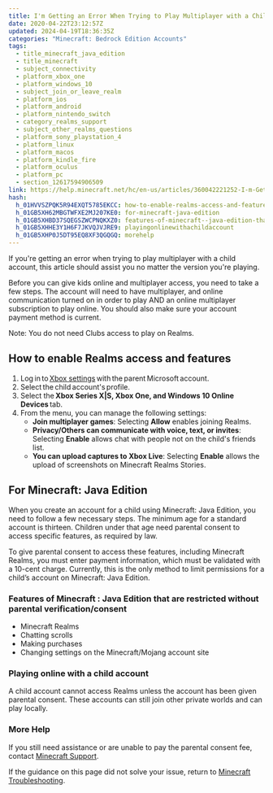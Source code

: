 ```yaml
---
title: I'm Getting an Error When Trying to Play Multiplayer with a Child Account
date: 2020-04-22T23:12:57Z
updated: 2024-04-19T18:36:35Z
categories: "Minecraft: Bedrock Edition Accounts"
tags:
  - title_minecraft_java_edition
  - title_minecraft
  - subject_connectivity
  - platform_xbox_one
  - platform_windows_10
  - subject_join_or_leave_realm
  - platform_ios
  - platform_android
  - platform_nintendo_switch
  - category_realms_support
  - subject_other_realms_questions
  - platform_sony_playstation_4
  - platform_linux
  - platform_macos
  - platform_kindle_fire
  - platform_oculus
  - platform_pc
  - section_12617594906509
link: https://help.minecraft.net/hc/en-us/articles/360042221252-I-m-Getting-an-Error-When-Trying-to-Play-Multiplayer-with-a-Child-Account
hash:
  h_01HVVSZPQK5R94EXQT5785EKCC: how-to-enable-realms-access-and-features
  h_01GB5XH62MBGTWFXE2MJ207KE0: for-minecraft-java-edition
  h_01GB5XHBD37SQEGSZWCPNQKXZ0: features-of-minecraft--java-edition-that-are-restricted-without-parental-verificationconsent
  h_01GB5XHHE3Y1H6F7JKVQJVJRE9: playingonlinewithachildaccount
  h_01GB5XHP0J5DT95EQ8XF3QGQGQ: morehelp
---
```


If you're getting an error when trying to play multiplayer with a child account, this article should assist you no matter the version you're playing.

Before you can give kids online and multiplayer access, you need to take a few steps. The account will need to have multiplayer, and online communication turned on in order to play AND an online multiplayer subscription to play online. You should also make sure your account payment method is current. 

Note: You do not need Clubs access to play on Realms.

## How to enable Realms access and features

1.  Log in to [Xbox settings](https://account.xbox.com/settings) with the parent Microsoft account. 
2.  Select the child account's profile. 
3.  Select the **Xbox Series X\|S, Xbox One, and Windows 10 Online Devices** tab. 
4.  From the menu, you can manage the following settings:
    - **Join multiplayer games**: Selecting **Allow** enables joining Realms.
    - **Privacy/Others can communicate with voice, text, or invites**: Selecting **Enable** allows chat with people not on the child's friends list.
    - **You can upload captures to Xbox Live**: Selecting **Enable** allows the upload of screenshots on Minecraft Realms Stories.

## For Minecraft: Java Edition 

When you create an account for a child using Minecraft: Java Edition, you need to follow a few necessary steps. The minimum age for a standard account is thirteen. Children under that age need parental consent to access specific features, as required by law.

To give parental consent to access these features, including Minecraft Realms, you must enter payment information, which must be validated with a 10-cent charge. Currently, this is the only method to limit permissions for a child’s account on Minecraft: Java Edition. 

### Features of Minecraft : Java Edition that are restricted without parental verification/consent 

- Minecraft Realms 
- Chatting scrolls 
- Making purchases 
- Changing settings on the Minecraft/Mojang account site 

### Playing online with a child account 

A child account cannot access Realms unless the account has been given parental consent. These accounts can still join other private worlds and can play locally. 

### More Help 

If you still need assistance or are unable to pay the parental consent fee, contact [Minecraft Support](https://aka.ms/Minecraft-Support). 

If the guidance on this page did not solve your issue, return to [Minecraft Troubleshooting](../Minecraft-Bedrock-Edition-Technical/Minecraft-Bedrock-Edition-Support-Resources.md).
